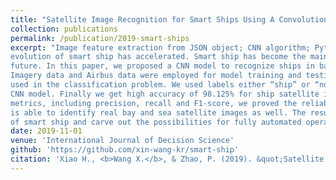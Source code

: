 ```yaml
---
title: "Satellite Image Recognition for Smart Ships Using A Convolutional Neural Networks Algorithm"
collection: publications
permalink: /publication/2019-smart-ships
excerpt: "Image feature extraction from JSON object; CNN algorithm; Python Tensorflow<br /><br />**Abstract:**In recent years, along with the development of artificial intelligence technologies and related technical products, the
evolution of smart ship has accelerated. Smart ship has become the main development direction of ship industry in the
future. In this paper, we proposed a CNN model to recognize ships in bay and sea area. Data sets of Ships in Satellite
Imagery data and Airbus data were employed for model training and testing and features are pixel data of images and
used in the classification problem. We used labels either “ship” or “no-ship” as our dependant variable to train the
CNN model. Finally we get high accuracy of 98.125% for ship satellite images recognition. Through the performance
metrics, including precision, recall and F1-score, we proved the reliability of this CNN model. Moreover, our CNN model
is able to identify real bay and sea satellite images as well. The results make a great contribution for the development
of smart ship and carve out the possibilities for fully automated operation of ship and ports."
date: 2019-11-01
venue: 'International Journal of Decision Science'
github: 'https://github.com/xin-wang-kr/smart-ship'
citation: 'Xiao H., <b>Wang X.</b>, & Zhao, P. (2019). &quot;Satellite Image Recognition for Smart Ships Using A Convolutional Neural Networks Algorithm.&quot; <i>International Journal of Decision Science</i> 10(2): 85–91.'
---
```

